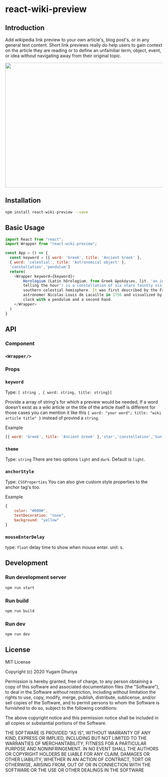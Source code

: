 # react-wiki-preview

## Introduction
Add wikipedia link preview to your own article's, blog post's, or in any general text content. Short link previews really do help users to gain context on the article they are reading or to define an unfamiliar term, object, event, or idea without navigating away from their original topic.

<p align="center">
  <img src="./demo.gif" height="398" width="650">
</p>


## Installation

```zsh
npm install react-wiki-preview --save
```

## Basic Usage

```js
import React from "react";
import Wrapper from "react-wiki-preview";

const App = () => {
  const keyword = [{ word: 'Greek', title: 'Ancient Greek' }, 
  { word: 'celestial', title: 'Astronomical object' },
  'constellation','pendulum']
  return(
    <Wrapper keyword={keyword}>
        Horologium (Latin hōrologium, from Greek ὡρολόγιον, lit. 'an instrument for
        telling the hour') is a constellation of six stars faintly visible in the
        southern celestial hemisphere. It was first described by the French
        astronomer Nicolas-Louis de Lacaille in 1756 and visualized by him as a
        clock with a pendulum and a second hand.
    </Wrapper>
  )
}

```

## API

### Component

### `<Wrapper/>`


### Props

### `keyword`  

Type: `[ string , { word: string, title: string}]`

Provide a array of string's for which a preview would be needed, If a word doesn't exist as a wiki article or the title of the article itself is different for
those cases you can mention it like this `{ word: "your word"; title: "wiki article title" }` instead of provind a `string`.

Example
```js
[{ word: 'Greek', title: 'Ancient Greek' },'star','constellation','Sun']
```

### `theme` 
Type: `string`
There are two options `light` and `dark`. Default is `light`.

### `anchorStyle` 
Type: `CSSProperties`
You can also give custom style properties to the anchor tag's too.

Example
```js
{
    color: "#000#",
    textDecoration: "none",
    background: "yellow"
}
```

### `mouseEnterDelay`
type: `float`
delay time to show when mouse enter. unit: s.


## Development

### Run development server
```bash
npm run start
```

### Run build
```bash
npm run build
```

### Run dev
```bash
npm run dev
```

## License

MIT License

Copyright (c) 2020 Yugam Dhuriya

Permission is hereby granted, free of charge, to any person obtaining a copy
of this software and associated documentation files (the "Software"), to deal
in the Software without restriction, including without limitation the rights
to use, copy, modify, merge, publish, distribute, sublicense, and/or sell
copies of the Software, and to permit persons to whom the Software is
furnished to do so, subject to the following conditions:

The above copyright notice and this permission notice shall be included in all
copies or substantial portions of the Software.

THE SOFTWARE IS PROVIDED "AS IS", WITHOUT WARRANTY OF ANY KIND, EXPRESS OR
IMPLIED, INCLUDING BUT NOT LIMITED TO THE WARRANTIES OF MERCHANTABILITY,
FITNESS FOR A PARTICULAR PURPOSE AND NONINFRINGEMENT. IN NO EVENT SHALL THE
AUTHORS OR COPYRIGHT HOLDERS BE LIABLE FOR ANY CLAIM, DAMAGES OR OTHER
LIABILITY, WHETHER IN AN ACTION OF CONTRACT, TORT OR OTHERWISE, ARISING FROM,
OUT OF OR IN CONNECTION WITH THE SOFTWARE OR THE USE OR OTHER DEALINGS IN THE
SOFTWARE


